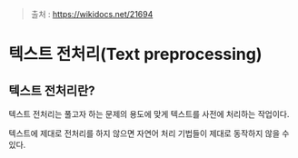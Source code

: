 > 출처 : https://wikidocs.net/21694



# 텍스트 전처리(Text preprocessing)



## 텍스트 전처리란?

텍스트 전처리는 풀고자 하는 문제의 용도에 맞게 텍스트를 사전에 처리하는 작업이다.

텍스트에 제대로 전처리를 하지 않으면 자연어 처리 기법들이 제대로 동작하지 않을 수 있다.